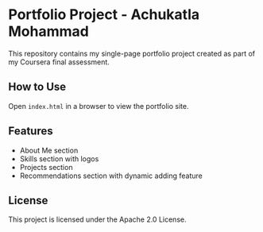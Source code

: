 # Portfolio Project - Achukatla Mohammad

This repository contains my single-page portfolio project created as part of my Coursera final assessment.

## How to Use
Open `index.html` in a browser to view the portfolio site.

## Features
- About Me section
- Skills section with logos
- Projects section
- Recommendations section with dynamic adding feature

## License
This project is licensed under the Apache 2.0 License.
